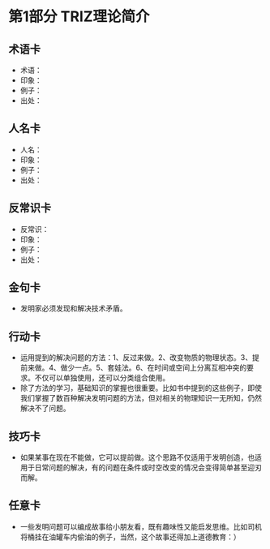 # 第1部分 TRIZ理论简介
## 术语卡
- 术语：
- 印象：
- 例子：
- 出处：

## 人名卡
- 人名：
- 印象：
- 例子：
- 出处：

## 反常识卡
- 反常识：
- 印象：
- 例子：
- 出处：

## 金句卡
- 发明家必须发现和解决技术矛盾。

## 行动卡
- 运用提到的解决问题的方法：1、反过来做。2、改变物质的物理状态。3、提前来做。4、做少一点。5、套娃法。6、在时间或空间上分离互相冲突的要求。不仅可以单独使用，还可以分类组合使用。
- 除了方法的学习，基础知识的掌握也很重要。比如书中提到的这些例子，即使我们掌握了数百种解决发明问题的方法，但对相关的物理知识一无所知，仍然解决不了问题。

## 技巧卡
- 如果某事在现在不能做，它可以提前做。这个思路不仅适用于发明创造，也适用于日常问题的解决，有的问题在条件或时空改变的情况会变得简单甚至迎刃而解。

## 任意卡
- 一些发明问题可以编成故事给小朋友看，既有趣味性又能启发思维。比如司机将桶挂在油罐车内偷油的例子，当然，这个故事还得加上道德教育：）
